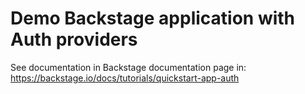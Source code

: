 # Demo Backstage application with Auth providers


See documentation in Backstage documentation page in: https://backstage.io/docs/tutorials/quickstart-app-auth
